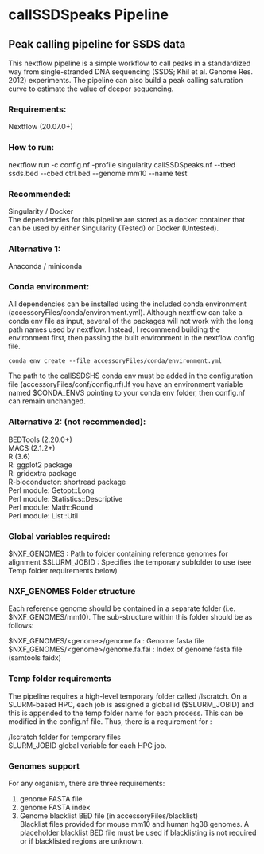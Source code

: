 # callSSDSpeaks Pipeline
## Peak calling pipeline for SSDS data

This nextflow pipeline is a simple workflow to call peaks in a standardized way from single-stranded DNA sequencing (SSDS; Khil et al. Genome Res. 2012) experiments. The pipeline can also build a peak calling saturation curve to estimate the value of deeper sequencing. 

### Requirements: 
Nextflow (20.07.0+)

### How to run:
nextflow run -c config.nf -profile singularity callSSDSpeaks.nf --tbed ssds.bed --cbed ctrl.bed --genome mm10 --name test 

### Recommended:
Singularity / Docker  
The dependencies for this pipeline are stored as a docker container that can be used by either Singularity (Tested) or Docker (Untested). 

### Alternative 1:
Anaconda / miniconda 

### Conda environment: 
All dependencies can be installed using the included conda environment (accessoryFiles/conda/environment.yml). Although nextflow can take a conda env file as input, several of the packages will not work with the long path names used by nextflow. Instead, I recommend building the environment first, then passing the built environment in the nextflow config file.  
  
`conda env create --file accessoryFiles/conda/environment.yml`  
  
The path to the callSSDSHS conda env must be added in the configuration file (accessoryFiles/conf/config.nf).If you have an environment variable named $CONDA_ENVS pointing to your conda env folder, then config.nf can remain unchanged. 

### Alternative 2: (not recommended): 
BEDTools (2.20.0+)  
MACS (2.1.2+)  
R (3.6)  
R: ggplot2 package  
R: gridextra package  
R-bioconductor: shortread package   
Perl module: Getopt::Long  
Perl module: Statistics::Descriptive  
Perl module: Math::Round  
Perl module: List::Util  

### Global variables required:
$NXF_GENOMES   : Path to folder containing reference genomes for alignment
$SLURM_JOBID   : Specifies the temporary subfolder to use  (see Temp folder requirements below)

### NXF_GENOMES Folder structure
Each reference genome should be contained in a separate folder (i.e. $NXF_GENOMES/mm10). The sub-structure within this folder should be as follows:  
  
$NXF_GENOMES/\<genome\>/genome.fa                : Genome fasta file   
$NXF_GENOMES/\<genome\>/genome.fa.fai            : Index of genome fasta file (samtools faidx)  
  
### Temp folder requirements
The pipeline requires a high-level temporary folder called /lscratch. On a SLURM-based HPC, each job is assigned a global id ($SLURM_JOBID) and this is appended to the temp folder name for each process. This can be modified in the config.nf file. Thus, there is a requirement for :  
  
/lscratch folder for temporary files  
SLURM_JOBID global variable for each HPC job.  
  
### Genomes support
For any organism, there are three requirements:  
1. genome FASTA file
2. genome FASTA index
3. Genome blacklist BED file (in accessoryFiles/blacklist)  
   Blacklist files provided for mouse mm10 and human hg38 genomes. 
   A placeholder blacklist BED file must be used if blacklisting is not required or if blacklisted regions are unknown.
